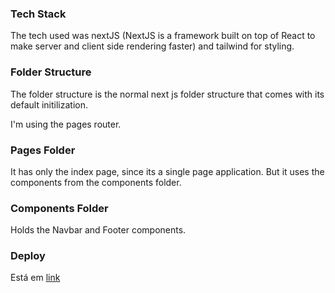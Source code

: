 ### Tech Stack

The tech used was nextJS (NextJS is a framework built on top of React to make server and client side rendering faster)
and tailwind for styling.


### Folder Structure

The folder structure is the normal next js folder structure that comes with its default initilization.

I'm using the pages router. 

### Pages Folder

It has only the index page, since its a single page application. But it uses the components from the components folder.


### Components Folder

Holds the Navbar and Footer components. 

### Deploy

Está em [link](https://ces-26-ex5-front-j52rml1fn-felipespirandelli.vercel.app/)

